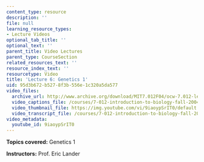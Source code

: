 ```yaml
---
content_type: resource
description: ''
file: null
learning_resource_types:
- Lecture Videos
optional_tab_title: ''
optional_text: ''
parent_title: Video Lectures
parent_type: CourseSection
related_resources_text: ''
resource_index_text: ''
resourcetype: Video
title: 'Lecture 6: Genetics 1'
uid: 95d3b672-b527-8f3b-556e-1c320a5da577
video_files:
  archive_url: http://www.archive.org/download/MIT7.012F04/ocw-7.012-lec6-20sep2004-220k.mp4
  video_captions_file: /courses/7-012-introduction-to-biology-fall-2004/ad751bc811eb5f00bd6f71ee32336bda_9iaoypSrIT0.vtt
  video_thumbnail_file: https://img.youtube.com/vi/9iaoypSrIT0/default.jpg
  video_transcript_file: /courses/7-012-introduction-to-biology-fall-2004/e2a5be63fb3c0033dbff2504c4d100ee_9iaoypSrIT0.pdf
video_metadata:
  youtube_id: 9iaoypSrIT0
---
```


**Topics covered:** Genetics 1

**Instructors:** Prof. Eric Lander